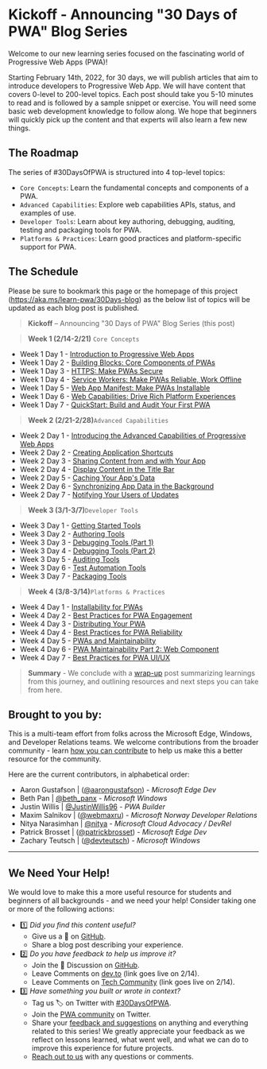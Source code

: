 # Kickoff - Announcing "30 Days of PWA" Blog Series

Welcome to our new learning series focused on the fascinating world of Progressive Web Apps (PWA)!

Starting February 14th, 2022, for 30 days, we will publish articles that aim to introduce developers to Progressive Web App. We will have content that covers 0-level to 200-level topics. Each post should take you 5-10 minutes to read and is followed by a sample snippet or exercise. You will need some basic web development knowledge to follow along. We hope that beginners will quickly pick up the content and that experts will also learn a few new things. 

## The Roadmap

The series of #30DaysOfPWA is structured into 4 top-level topics:
* `Core Concepts`: Learn the fundamental concepts and components of a PWA.
* `Advanced Capabilities`: Explore web capabilities APIs, status, and examples of use.
* `Developer Tools`: Learn about key authoring, debugging, auditing, testing and packaging tools for PWA.
* `Platforms & Practices`: Learn good practices and platform-specific support for PWA.

## The Schedule

Please be sure to bookmark this page or the homepage of this project (https://aka.ms/learn-pwa/30Days-blog) as the below list of topics will be updated as each blog post is published. 

> **Kickoff** – Announcing "30 Days of PWA" Blog Series (this post)

> **Week 1 (2/14-2/21)** `Core Concepts`

* Week 1 Day 1 - [Introduction to Progressive Web Apps](core-concepts/01.md)
* Week 1 Day 2 - [Building Blocks: Core Components of PWAs](core-concepts/02.md)
* Week 1 Day 3 - [HTTPS: Make PWAs Secure](core-concepts/03.md)
* Week 1 Day 4 - [Service Workers: Make PWAs Reliable, Work Offline](core-concepts/04.md)
* Week 1 Day 5 - [Web App Manifest: Make PWAs Installable](core-concepts/05.md)
* Week 1 Day 6 - [Web Capabilities: Drive Rich Platform Experiences](core-concepts/06.md)
* Week 1 Day 7 - [QuickStart: Build and Audit Your First PWA](core-concepts/07.md)

> **Week 2 (2/21-2/28)**`Advanced Capabilities`

* Week 2 Day 1 - [Introducing the Advanced Capabilities of Progressive Web Apps](advanced-capabilities/01.md)
* Week 2 Day 2 - [Creating Application Shortcuts](advanced-capabilities/02.md)
* Week 2 Day 3 - [Sharing Content from and with Your App](advanced-capabilities/03.md)
* Week 2 Day 4 - [Display Content in the Title Bar](advanced-capabilities/04.md)
* Week 2 Day 5 - [Caching Your App's Data](advanced-capabilities/05.md)
* Week 2 Day 6 - [Synchronizing App Data in the Background](advanced-capabilities/06.md)
* Week 2 Day 7 - [Notifying Your Users of Updates](advanced-capabilities/07.md)

> **Week 3 (3/1-3/7)**`Developer Tools`

* Week 3 Day 1 - [Getting Started Tools](dev-tools/01.md)
* Week 3 Day 2 - [Authoring Tools](dev-tools/02.md)
* Week 3 Day 3 - [Debugging Tools (Part 1)](dev-tools/03.md)
* Week 3 Day 4 - [Debugging Tools (Part 2)](dev-tools/04.md)
* Week 3 Day 5 - [Auditing Tools](dev-tools/05.md)
* Week 3 Day 6 - [Test Automation Tools](dev-tools/06.md)
* Week 3 Day 7 - [Packaging Tools](dev-tools/07.md)

> **Week 4 (3/8-3/14)**`Platforms & Practices`

* Week 4 Day 1 - [Installability for PWAs](platforms-practices/01.md)
* Week 4 Day 2 - [Best Practices for PWA Engagement](platforms-practices/02.md)
* Week 4 Day 3 - [Distributing Your PWA](platforms-practices/03.md)
* Week 4 Day 4 - [Best Practices for PWA Reliability](platforms-practices/04.md)
* Week 4 Day 5 - [PWAs and Maintainability](platforms-practices/05.md)
* Week 4 Day 6 - [PWA Maintainability Part 2: Web Component](platforms-practices/06.md)
* Week 4 Day 7 - [Best Practices for PWA UI/UX](platforms-practices/07.md)

> **Summary** - We conclude with a [wrap-up](summary.md) post summarizing learnings from this journey, and outlining resources and next steps you can take from here.


## Brought to you by:

This is a multi-team effort from folks across the Microsoft Edge, Windows, and Developer Relations teams. We welcome contributions from the broader community - learn [how you can contribute](#we-need-your-help) to help us make this a better resource for the community.

 Here are the current contributors, in alphabetical order:

 * Aaron Gustafson | ([@aarongustafson](https://twitter.com/AaronGustafson)) - _Microsoft Edge Dev_
 * Beth Pan | [@beth_panx](https://twitter.com/beth_panx) - _Microsoft Windows_
 * Justin Willis | [@JustinWillis96](https://twitter.com/Justinwillis96) - _PWA Builder_
 * Maxim Salnikov | ([@webmaxru](https://twitter.com/webmaxru)) - _Microsoft Norway Developer Relations_
 * Nitya Narasimhan | [@nitya](https://twitter.com/nitya) - _Microsoft Cloud Advocacy / DevRel_
 * Patrick Brosset | ([@patrickbrosset](https://twitter.com/patrickbrosset)) - _Microsoft Edge Dev_
 * Zachary Teutsch | ([@devteutsch](https://twitter.com/devteutsch)) - _Microsoft Windows_

---


## We Need Your Help!

We would love to make this a more useful resource for students and beginners of all backgrounds - and we need your help! Consider taking one or more of the following actions:

* 1️⃣ _Did you find this content useful?_
    - Give us a 🌟 on [GitHub](https://aka.ms/learn-PWA/30Days-github). 
    - Share a blog post describing your experience.
* 2️⃣ _Do you have feedback to help us improve it?_  
    - Join the 💬 Discussion on [GitHub](https://aka.ms/learn-pwa/30Days-ghd).
    - Leave Comments on [dev.to](https://aka.ms/learn-PWA/30Days-devto) (link goes live on 2/14). 
    - Leave Comments on [Tech Community](https://aka.ms/learn-PWA/30Days-tc) (link goes live on 2/14).
* 3️⃣ _Have something you built or wrote in context?_ 
    * Tag us 🏷 on Twitter with [#30DaysOfPWA](https://twitter.com/search?q=%2330DaysofPWA). 
    * Join the [PWA community](https://aka.ms/learn-PWA/join-twitter) on Twitter.
    * Share your [feedback and suggestions](https://aka.ms/learn-pwa/30Days-survey) on anything and everything related to this series! We greatly appreciate your feedback as we reflect on lessons learned, what went well, and what we can do to improve this experience for future projects.
    * [Reach out to us](mailto:30DaysOfPWA-help@microsoft.com) with any questions or comments.